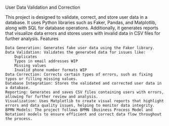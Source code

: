 User Data Validation and Correction

This project is designed to validate, correct, and store user data in a database. It uses Python libraries such as Faker, Pandas, and Matplotlib, along with SQL for database operations. Additionally, it generates reports that visualize data errors and stores users with invalid data in CSV files for further analysis.
Features

    Data Generation: Generates fake user data using the Faker library.
    Data Validation: Validates the generated data for issues like:
        Duplicates
        Typos in email addresses WIP
        Missing values
        Invalid phone number formats WIP
    Data Correction: Corrects certain types of errors, such as fixing typos or filling missing values.
    Database Integration: Stores the validated and corrected user data in a database.
    Reporting: Generates and saves CSV files containing users with errors, allowing for further review and analysis.
    Visualization: Uses Matplotlib to create visual reports that highlight errors and data quality issues, helping to monitor data integrity.
    BPMN Models: The project follows BPMN (Business Process Model and Notation) models to ensure efficient and correct data flow throughout the process.
